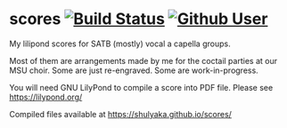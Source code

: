 scores [![Build Status](https://travis-ci.org/Shulyaka/scores.svg?branch=master)](https://travis-ci.org/Shulyaka/scores) [![Github User](https://img.shields.io/badge/Denis-Shulyaka-brightgreen.svg)](https://github.com/Shulyaka)
======

My lilipond scores for SATB (mostly) vocal a capella groups.

Most of them are arrangements made by me for the coctail parties at our MSU choir. Some are just re-engraved. Some are work-in-progress.

You will need GNU LilyPond to compile a score into PDF file. Please see https://lilypond.org/

Compiled files available at https://shulyaka.github.io/scores/
